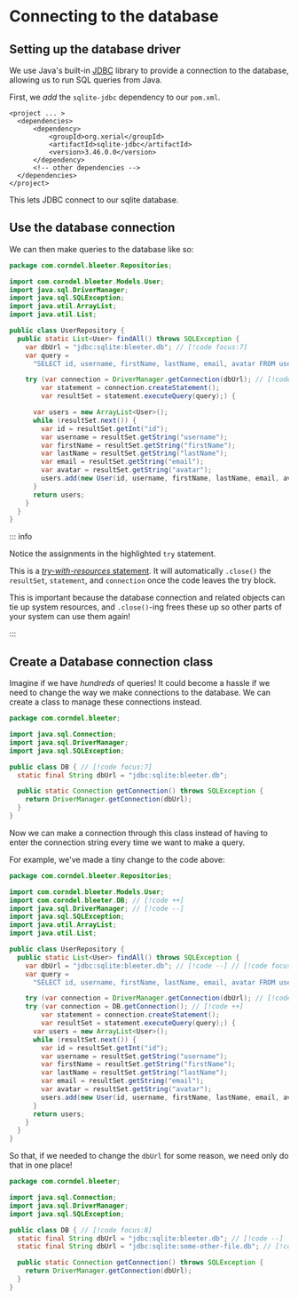 # Connecting to the database

## Setting up the database driver

We use Java's built-in [JDBC](https://en.wikipedia.org/wiki/Java_Database_Connectivity) library to provide a connection to the database, allowing us to run SQL queries from Java.

First, we _add_ the `sqlite-jdbc` dependency to our `pom.xml`.

```xml{3-7}
<project ... >
  <dependencies>
      <dependency>
          <groupId>org.xerial</groupId>
          <artifactId>sqlite-jdbc</artifactId>
          <version>3.46.0.0</version>
      </dependency>
      <!-- other dependencies -->
  </dependencies>
</project>
```

This lets JDBC connect to our sqlite database.

## Use the database connection

We can then make queries to the database like so:

```java
package com.corndel.bleeter.Repositories;

import com.corndel.bleeter.Models.User;
import java.sql.DriverManager;
import java.sql.SQLException;
import java.util.ArrayList;
import java.util.List;

public class UserRepository {
  public static List<User> findAll() throws SQLException { 
    var dbUrl = "jdbc:sqlite:bleeter.db"; // [!code focus:7]
    var query = 
      "SELECT id, username, firstName, lastName, email, avatar FROM users";

    try (var connection = DriverManager.getConnection(dbUrl); // [!code highlight:3]
        var statement = connection.createStatement();
        var resultSet = statement.executeQuery(query);) {

      var users = new ArrayList<User>();
      while (resultSet.next()) {
        var id = resultSet.getInt("id");
        var username = resultSet.getString("username");
        var firstName = resultSet.getString("firstName");
        var lastName = resultSet.getString("lastName");
        var email = resultSet.getString("email");
        var avatar = resultSet.getString("avatar");
        users.add(new User(id, username, firstName, lastName, email, avatar));
      }
      return users;
    }
  }
}
```

::: info

Notice the assignments in the highlighted `try` statement.

This is a [_try-with-resources_ statement](https://docs.oracle.com/javase/tutorial/essential/exceptions/tryResourceClose.html). It will automatically `.close()` the `resultSet`, `statement`, and `connection` once the code leaves the try block. 

This is important because the database connection and related objects can tie up system resources, and `.close()`-ing frees these up so other parts of your system can use them again!

:::


## Create a Database connection class

Imagine if we have _hundreds_ of queries! It could become a hassle if we need to change the way we make connections to the database. We can create a class to manage these connections instead.

```java
package com.corndel.bleeter;

import java.sql.Connection;
import java.sql.DriverManager;
import java.sql.SQLException;

public class DB { // [!code focus:7]
  static final String dbUrl = "jdbc:sqlite:bleeter.db";

  public static Connection getConnection() throws SQLException {
    return DriverManager.getConnection(dbUrl);
  }
}
```

Now we can make a connection through this class instead of having to enter the connection string every time we want to make a query.

For example, we've made a tiny change to the code above:

```java
package com.corndel.bleeter.Repositories;

import com.corndel.bleeter.Models.User;
import com.corndel.bleeter.DB; // [!code ++]
import java.sql.DriverManager; // [!code --]
import java.sql.SQLException;
import java.util.ArrayList;
import java.util.List;

public class UserRepository {
  public static List<User> findAll() throws SQLException { 
    var dbUrl = "jdbc:sqlite:bleeter.db"; // [!code --] // [!code focus:8]
    var query = 
      "SELECT id, username, firstName, lastName, email, avatar FROM users";

    try (var connection = DriverManager.getConnection(dbUrl); // [!code --]
    try (var connection = DB.getConnection(); // [!code ++]
        var statement = connection.createStatement();
        var resultSet = statement.executeQuery(query);) {
      var users = new ArrayList<User>();
      while (resultSet.next()) {
        var id = resultSet.getInt("id");
        var username = resultSet.getString("username");
        var firstName = resultSet.getString("firstName");
        var lastName = resultSet.getString("lastName");
        var email = resultSet.getString("email");
        var avatar = resultSet.getString("avatar");
        users.add(new User(id, username, firstName, lastName, email, avatar));
      }
      return users;
    }
  }
}
```

So that, if we needed to change the `dbUrl` for some reason, we need only do that in one place!

```java
package com.corndel.bleeter;

import java.sql.Connection;
import java.sql.DriverManager;
import java.sql.SQLException;

public class DB { // [!code focus:8]
  static final String dbUrl = "jdbc:sqlite:bleeter.db"; // [!code --]
  static final String dbUrl = "jdbc:sqlite:some-other-file.db"; // [!code ++]

  public static Connection getConnection() throws SQLException {
    return DriverManager.getConnection(dbUrl);
  }
}
```
